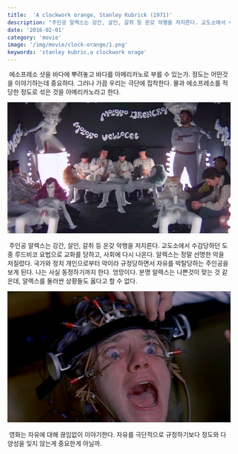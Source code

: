 ```yaml
---
title:  'A clockwork orange, Stanley Kubrick (1971)'
description: "주인공 알렉스는 강간, 살인, 갈취 등 온갖 악행을 저지른다. 교도소에서 수감당하던 도중 루드비코 요법으로 교화를 당하고, 사회에 다시 나온다. 알렉스는 정말 선명한 악을 저질렀다. 국가와 정치 개인으로부터 악이라 규정당하면서 자유를 박탈당하는 주인공을 보게 된다. 나는 사실 동정하기까지 한다. 엉망이다. 분명 알렉스는 나쁜것이 맞는 것 같은데, 알렉스를 둘러싼 상황들도 옳다고 할 수 없다."
date: '2016-02-01'
category: 'movie'
image: '/img/movie/clock-orange/1.png'
keywords: 'stanley kubric,a clockwork orage'
---
```


&nbsp;에소프레소 샷을 바다에 뿌려놓고 바다를 아메리카노로 부를 수 있는가. 정도는 어떤것을 이야기하는데 중요하다. 그러나 가끔 우리는 극단에 집착한다. 물과 에소프레소를 적당한 정도로 섞은 것을 아메리카노라고 한다.

![clock-orange-0.png](/img/movie/clock-orange/0.png "clock-orange/0.png")

&nbsp;주인공 알렉스는 강간, 살인, 갈취 등 온갖 악행을 저지른다. 교도소에서 수감당하던 도중 루드비코 요법으로 교화를 당하고, 사회에 다시 나온다. 알렉스는 정말 선명한 악을 저질렀다. 국가와 정치 개인으로부터 악이라 규정당하면서 자유를 박탈당하는 주인공을 보게 된다. 나는 사실 동정하기까지 한다. 엉망이다. 분명 알렉스는 나쁜것이 맞는 것 같은데, 알렉스를 둘러싼 상황들도 옳다고 할 수 없다.

![clock-orange-1.png](/img/movie/clock-orange/1.png "clock-orange/1.png")

&nbsp;영화는 자유에 대해 끊임없이 이야기한다. 자유를 극단적으로 규정하기보다 정도와 다양성을 잊지 않는게 중요한게 아닐까.
